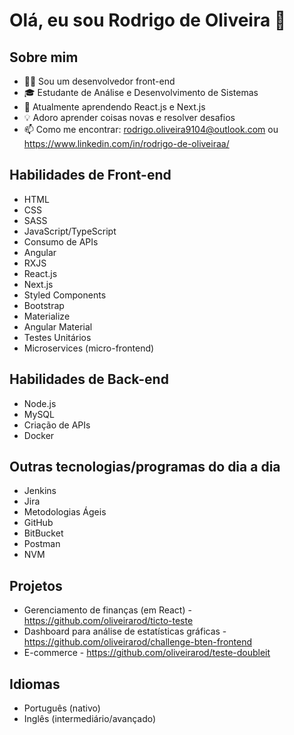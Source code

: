 # Olá, eu sou Rodrigo de Oliveira 👋

## Sobre mim
- 👨‍💻 Sou um desenvolvedor front-end
- 🎓 Estudante de Análise e Desenvolvimento de Sistemas
- 🌱 Atualmente aprendendo React.js e Next.js
- 💡 Adoro aprender coisas novas e resolver desafios
- 📫 Como me encontrar: rodrigo.oliveira9104@outlook.com ou https://www.linkedin.com/in/rodrigo-de-oliveiraa/

## Habilidades de Front-end
- HTML
- CSS
- SASS
- JavaScript/TypeScript
- Consumo de APIs
- Angular
- RXJS
- React.js
- Next.js
- Styled Components
- Bootstrap
- Materialize
- Angular Material
- Testes Unitários
- Microservices (micro-frontend)

## Habilidades de Back-end
- Node.js
- MySQL
- Criação de APIs
- Docker

## Outras tecnologias/programas do dia a dia
- Jenkins
- Jira
- Metodologias Ágeis
- GitHub
- BitBucket
- Postman
- NVM

## Projetos
- Gerenciamento de finanças (em React) - https://github.com/oliveirarod/ticto-teste
- Dashboard para análise de estatísticas gráficas - https://github.com/oliveirarod/challenge-bten-frontend
- E-commerce - https://github.com/oliveirarod/teste-doubleit

## Idiomas
- Português (nativo)
- Inglês (intermediário/avançado)
